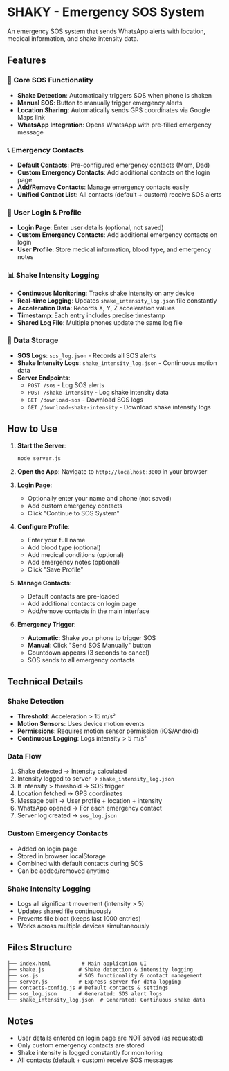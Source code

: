 # SHAKY - Emergency SOS System

An emergency SOS system that sends WhatsApp alerts with location, medical information, and shake intensity data.

## Features

### 🚨 Core SOS Functionality
- **Shake Detection**: Automatically triggers SOS when phone is shaken
- **Manual SOS**: Button to manually trigger emergency alerts
- **Location Sharing**: Automatically sends GPS coordinates via Google Maps link
- **WhatsApp Integration**: Opens WhatsApp with pre-filled emergency message

### 📞 Emergency Contacts
- **Default Contacts**: Pre-configured emergency contacts (Mom, Dad)
- **Custom Emergency Contacts**: Add additional contacts on the login page
- **Add/Remove Contacts**: Manage emergency contacts easily
- **Unified Contact List**: All contacts (default + custom) receive SOS alerts

### 🔐 User Login & Profile
- **Login Page**: Enter user details (optional, not saved)
- **Custom Emergency Contacts**: Add additional emergency contacts on login
- **User Profile**: Store medical information, blood type, and emergency notes

### 📊 Shake Intensity Logging
- **Continuous Monitoring**: Tracks shake intensity on any device
- **Real-time Logging**: Updates `shake_intensity_log.json` file constantly
- **Acceleration Data**: Records X, Y, Z acceleration values
- **Timestamp**: Each entry includes precise timestamp
- **Shared Log File**: Multiple phones update the same log file

### 📁 Data Storage
- **SOS Logs**: `sos_log.json` - Records all SOS alerts
- **Shake Intensity Logs**: `shake_intensity_log.json` - Continuous motion data
- **Server Endpoints**:
  - `POST /sos` - Log SOS alerts
  - `POST /shake-intensity` - Log shake intensity data
  - `GET /download-sos` - Download SOS logs
  - `GET /download-shake-intensity` - Download shake intensity logs

## How to Use

1. **Start the Server**:
   ```bash
   node server.js
   ```

2. **Open the App**:
   Navigate to `http://localhost:3000` in your browser

3. **Login Page**:
   - Optionally enter your name and phone (not saved)
   - Add custom emergency contacts
   - Click "Continue to SOS System"

4. **Configure Profile**:
   - Enter your full name
   - Add blood type (optional)
   - Add medical conditions (optional)
   - Add emergency notes (optional)
   - Click "Save Profile"

5. **Manage Contacts**:
   - Default contacts are pre-loaded
   - Add additional contacts on login page
   - Add/remove contacts in the main interface

6. **Emergency Trigger**:
   - **Automatic**: Shake your phone to trigger SOS
   - **Manual**: Click "Send SOS Manually" button
   - Countdown appears (3 seconds to cancel)
   - SOS sends to all emergency contacts

## Technical Details

### Shake Detection
- **Threshold**: Acceleration > 15 m/s²
- **Motion Sensors**: Uses device motion events
- **Permissions**: Requires motion sensor permission (iOS/Android)
- **Continuous Logging**: Logs intensity > 5 m/s²

### Data Flow
1. Shake detected → Intensity calculated
2. Intensity logged to server → `shake_intensity_log.json`
3. If intensity > threshold → SOS trigger
4. Location fetched → GPS coordinates
5. Message built → User profile + location + intensity
6. WhatsApp opened → For each emergency contact
7. Server log created → `sos_log.json`

### Custom Emergency Contacts
- Added on login page
- Stored in browser localStorage
- Combined with default contacts during SOS
- Can be added/removed anytime

### Shake Intensity Logging
- Logs all significant movement (intensity > 5)
- Updates shared file continuously
- Prevents file bloat (keeps last 1000 entries)
- Works across multiple devices simultaneously

## Files Structure
```
├── index.html          # Main application UI
├── shake.js           # Shake detection & intensity logging
├── sos.js             # SOS functionality & contact management
├── server.js          # Express server for data logging
├── contacts-config.js # Default contacts & settings
├── sos_log.json       # Generated: SOS alert logs
└── shake_intensity_log.json  # Generated: Continuous shake data
```

## Notes
- User details entered on login page are NOT saved (as requested)
- Only custom emergency contacts are stored
- Shake intensity is logged constantly for monitoring
- All contacts (default + custom) receive SOS messages